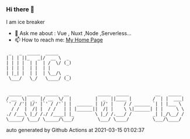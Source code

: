 ### Hi there 👋

I am ice breaker

- 💬 Ask me about : Vue , Nuxt ,Node ,Serverless...
- 📫 How to reach me: [My Home Page](https://icebreaker.top/)

```
 _   _  _____  _____     
| | | ||_   _|/  __ \  _ 
| | | |  | |  | /  \/ (_)
| | | |  | |  | |        
| |_| |  | |  | \__/\  _ 
 \___/   \_/   \____/ (_)
                         
                         
 _____  _____  _____  __           _____  _____          __   _____ 
/ __  \|  _  |/ __  \/  |         |  _  ||____ |        /  | |  ___|
`' / /'| |/' |`' / /'`| |  ______ | |/' |    / / ______ `| | |___ \ 
  / /  |  /| |  / /   | | |______||  /| |    \ \|______| | |     \ \
./ /___\ |_/ /./ /____| |_        \ |_/ /.___/ /        _| |_/\__/ /
\_____/ \___/ \_____/\___/         \___/ \____/         \___/\____/
```

auto generated by Github Actions at 2021-03-15 01:02:37
